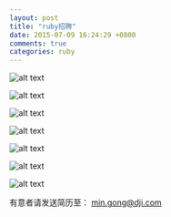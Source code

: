 ```yaml
---
layout: post
title: "ruby招聘"
date: 2015-07-09 16:24:29 +0800
comments: true
categories: ruby
---
```



![alt text](https://ruby-china-files.b0.upaiyun.com/photo/2014/a490df4656f969d72b2f560c411d9b64.jpg "logo")

![alt text](https://ruby-china-files.b0.upaiyun.com/photo/2014/f5046f117c0bc0081ee8b7431f150cea.jpg "Title")

<!--more-->

![alt text](https://ruby-china-files.b0.upaiyun.com/photo/2014/9d7da2a7d66050e201486c8168f269a5.jpg "Title")

![alt text](https://ruby-china-files.b0.upaiyun.com/photo/2014/ac3ec0fc602bff211e45a87e87d02a13.jpg "Title")

![alt text](https://ruby-china-files.b0.upaiyun.com/photo/2014/68f11d523efd63d722aa71cd109e3308.jpg "Title")

![alt text](https://ruby-china-files.b0.upaiyun.com/photo/2014/cf83aeab19c568f2448e80ba517d4891.jpg "Title")

![alt text](https://ruby-china-files.b0.upaiyun.com/photo/2014/30831a38a59aaabd2618494454670792.jpg "Title")

有意者请发送简历至： [min.gong@dji.com](mailto:min.gong@dji.com)
